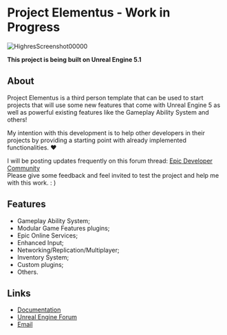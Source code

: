# Project Elementus - Work in Progress

![HighresScreenshot00000](https://user-images.githubusercontent.com/77353979/171550569-09dc7c78-c921-4b60-92a1-0a50b9e8ccca.png)

**This project is being built on Unreal Engine 5.1**

## About

Project Elementus is a third person template that can be used to start projects that will use some new features that
come with Unreal Engine 5 as well as powerful existing features like the Gameplay Ability System and others!

My intention with this development is to help other developers in their projects by providing a starting point with
already implemented functionalities. ❤️

I will be posting updates frequently on this forum
thread: [Epic Developer Community](https://forums.unrealengine.com/t/project-elementus-custom-tps-template-w-extra-features/273595)  
Please give some feedback and feel invited to test the project and help me with this work. : )

## Features

* Gameplay Ability System;
* Modular Game Features plugins;
* Epic Online Services;
* Enhanced Input;
* Networking/Replication/Multiplayer;
* Inventory System;
* Custom plugins;
* Others.

## Links
* [Documentation](https://github.com/lucoiso/UEProject_Elementus/wiki)
* [Unreal Engine Forum](https://forums.unrealengine.com/t/project-elementus-custom-tps-template-w-extra-features/273595)
* [Email](mailto:contatolukevboas@gmail.com)  
